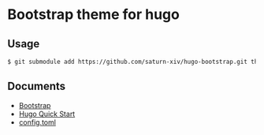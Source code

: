 # Bootstrap theme for hugo

## Usage

```bash
$ git submodule add https://github.com/saturn-xiv/hugo-bootstrap.git themes/bootstrap
```

## Documents

- [Bootstrap](https://getbootstrap.com/)
- [Hugo Quick Start](https://gohugo.io/getting-started/quick-start/)
- [config.toml](https://github.com/saturn-xiv/hugo-bootstrap/blob/master/exampleSite/config.toml)
